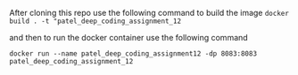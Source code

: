 After cloning this repo use the following command to build the image
``` docker build . -t "patel_deep_coding_assignment_12 ```

and then to run the docker container use the following command

```docker run --name patel_deep_coding_assignment12 -dp 8083:8083 patel_deep_coding_assignment_12```

